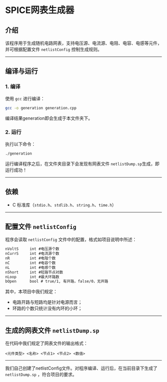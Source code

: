 # SPICE网表生成器

## 介绍
该程序用于生成随机电路网表，支持电压源、电流源、电阻、电容、电感等元件，并可根据配置文件 `netlistConfig` 控制生成规则。

---

## 编译与运行

### 1. 编译
使用 `gcc` 进行编译：
```sh
gcc -o generation generation.cpp
```
编译结果generation即会生成于本文件夹下。

### 2. 运行
执行以下命令：
```sh
./generation
```
运行编译程序之后，在文件夹目录下会发现有网表文件 `netlistDump.sp`生成，即运行成功！

---

## 依赖
- C 标准库（`stdio.h`、`stdlib.h`、`string.h`、`time.h`）

---

## 配置文件 `netlistConfig`
程序会读取 `netlistConfig` 文件中的配置，格式如项目说明中所述：
```txt
nVoltS     int #电压源个数
nCurrS     int #电流源个数
nR         int #电阻个数
nC         int #电容个数
nL         int #电感个数
nShort     int #短路节点对数
nLoop      int #最大环路数
bOpen      bool # true/1, 有开路，false/0，无开路
```
其中，本项目中我们规定：
- 电路开路与短路均是针对电源而言；
- 环路的个数只统计没有内环的小环；

---

## 生成的网表文件 `netlistDump.sp`
在代码中我们规定了网表文件的输出格式：
```
<元件类型> <名称> <节点1> <节点2> <数值>
```
---
我们自己创建了netlistConfig文件。对程序编译、运行后，在当前目录下生成了 `netlistDump.sp` ，符合项目的要求。


